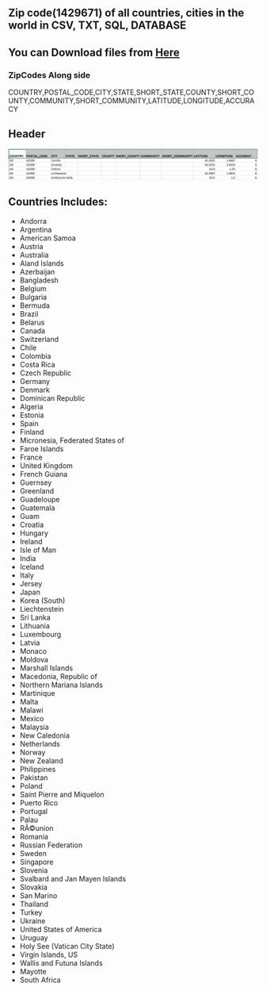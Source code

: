 ## Zip code(1429671) of all countries, cities in the world in CSV, TXT, SQL, DATABASE

## You can Download files from [Here](https://drive.google.com/open?id=1mN47iWtoVVqBUNuUiFeq7UQ65yAv-fps)


### ZipCodes Along side
COUNTRY,POSTAL_CODE,CITY,STATE,SHORT_STATE,COUNTY,SHORT_COUNTY,COMMUNITY,SHORT_COMMUNITY,LATITUDE,LONGITUDE,ACCURACY

## Header
![alt text](https://github.com/Zeeshanahmad4/Zip-code-of-all-countries-cities-in-the-world-CSV-TXT-SQL-DATABASE/blob/master/Capture.JPG)

## Countries Includes:

* Andorra
* Argentina
* American Samoa
* Austria
* Australia
* Aland Islands
* Azerbaijan
* Bangladesh
* Belgium
* Bulgaria
* Bermuda
* Brazil
* Belarus
* Canada 
* Switzerland
* Chile
* Colombia
* Costa Rica
* Czech Republic
* Germany 
* Denmark
* Dominican Republic
* Algeria
* Estonia
* Spain
* Finland
* Micronesia, Federated States of
* Faroe Islands
* France
* United Kingdom
* French Guiana
* Guernsey
* Greenland
* Guadeloupe
* Guatemala
* Guam
* Croatia
* Hungary
* Ireland
* Isle of Man 
* India
* Iceland
* Italy 
* Jersey
* Japan
* Korea (South)
* Liechtenstein
* Sri Lanka
* Lithuania
* Luxembourg
* Latvia
* Monaco
* Moldova
* Marshall Islands
* Macedonia, Republic of
* Northern Mariana Islands
* Martinique
* Malta
* Malawi
* Mexico
* Malaysia
* New Caledonia
* Netherlands
* Norway
* New Zealand
* Philippines
* Pakistan
* Poland
* Saint Pierre and Miquelon 
* Puerto Rico
* Portugal
* Palau
* RÃ©union
* Romania
* Russian Federation 
* Sweden
* Singapore
* Slovenia
* Svalbard and Jan Mayen Islands 
* Slovakia
* San Marino
* Thailand
* Turkey
* Ukraine
* United States of America
* Uruguay
* Holy See (Vatican City State)
* Virgin Islands, US
* Wallis and Futuna Islands 
* Mayotte
* South Africa





























































































































































































































































































































































































































































































































































































































































































































































































































































































































































































































































































































































































































































































































































































































































































































































































































































































































































































































































































































































































































































































































































































































































































































































































































































































































































































































































































































































































































































































































































































































































































































































































































































































































































































































































































































































































































































































































































































































































































































































































































































































































































































































































































































































































































































































































































































































































































































































































































































































































































































































































































































































































































































































































































































































































































































































































































































































































































































































































































































































































































































































































































































































































































































































































































































































































































































































































































































































































































































































































































































































































































































































































































































































































































































































































































































































































































































































































































































































































































































































































































































































































































































































































































































































































































































































































































































































































































































































































































































































































































































































































































































































































































































































































































































































































































































































































































































































































































































































































































































































































































































































































































































































































































































































































































































































































































































































































































































































































































































































































































































































































































































































































































































































































































































































































































































































































































































































































































































































































































































































































































































































































































































































































































































































































































































































































































































































































































































































































































































































































































































































































































































































































































































































































































































































































































































































































































































































































































































































































































































































































































































































































































































































































































































































































































































































































































































































































































































































































































































































































































































































































































































































































































































































































































































































































































































































































































































































































































































































































































































































































































































































































































































































































































































































































































































































































































































































































































































































































































































